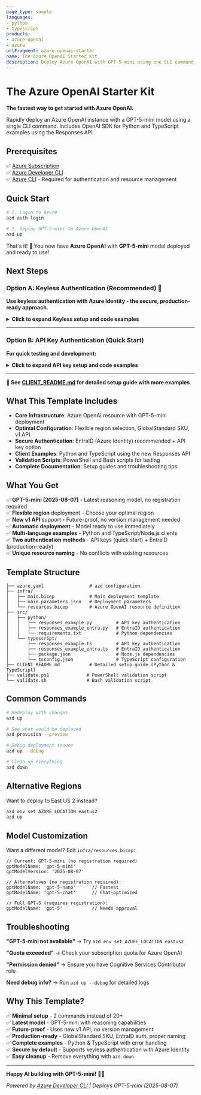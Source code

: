 ```yaml
---
page_type: sample
languages:
- python
- typescript
products:
- azure-openai
- azure
urlFragment: azure-openai-starter
name: The Azure OpenAI Starter Kit
description: Deploy Azure OpenAI with GPT-5-mini using one CLI command. Includes OpenAI SDK for Python and TypeScript examples using the Responses API.
---
```


# The Azure OpenAI Starter Kit

**The fastest way to get started with Azure OpenAI.** 

Rapidly deploy an Azure OpenAI instance with a GPT-5-mini model using a single CLI command. Includes OpenAI SDK for Python and TypeScript examples using the  Responses API. 

## Prerequisites
✅ [Azure Subscription](https://azure.microsoft.com/en-us/pricing/purchase-options/azure-account)  
✅ [Azure Developer CLI](https://learn.microsoft.com/en-us/azure/developer/azure-developer-cli/install-azd)  
✅ [Azure CLI](https://learn.microsoft.com/en-us/cli/azure/install-azure-cli) - Required for authentication and resource management

## Quick Start

```bash
# 1. Login to Azure
azd auth login

# 2. Deploy GPT-5-mini to Azure OpenAI 
azd up
```
That's it! 🚀 You now have **Azure OpenAI** with **GPT-5-mini** model deployed and ready to use!

## Next Steps

### Option A: Keyless Authentication (Recommended) 🔐

**Use keyless authentication with Azure Identity - the secure, production-ready approach.**

<details>
<summary><strong>Click to expand Keyless setup and code examples</strong></summary>

**Setup Steps:**
```bash
# 1. Get your endpoint
azd env get-values | Select-String 'AZURE_OPENAI_ENDPOINT'

# 2. Set environment variable
$env:AZURE_OPENAI_ENDPOINT="YOUR_ENDPOINT_FROM_ABOVE"

# 3. Assign yourself the OpenAI User role
$userId = az ad signed-in-user show --query id -o tsv
$resourceId = "/subscriptions/$(az account show --query id -o tsv)/resourceGroups/rg-YOUR_ENV_NAME/providers/Microsoft.CognitiveServices/accounts/YOUR_OPENAI_NAME"
az role assignment create --role "Cognitive Services OpenAI User" --assignee $userId --scope $resourceId

# 4. Run EntraID examples
cd src/python && python responses_example_entra.py
# or
cd src/typescript && tsx responses_example_entra.ts
```

**Python Code:**
```python
from openai import OpenAI
from azure.identity import DefaultAzureCredential, get_bearer_token_provider

token_provider = get_bearer_token_provider(
    DefaultAzureCredential(),
    "https://cognitiveservices.azure.com/.default"
)

client = OpenAI(
    base_url=f"{os.getenv('AZURE_OPENAI_ENDPOINT')}openai/v1/",
    api_key=token_provider
)

response = client.responses.create(
    model="gpt-5-mini",
    input="Explain quantum computing in simple terms",
    max_output_tokens=1000
)
print(response.output_text)
```

**TypeScript Code:**
```typescript
import OpenAI from "openai";
import { DefaultAzureCredential, getBearerTokenProvider } from "@azure/identity";

const tokenProvider = getBearerTokenProvider(
    new DefaultAzureCredential(),
    "https://cognitiveservices.azure.com/.default"
);

const client = new OpenAI({
    baseURL: `${process.env.AZURE_OPENAI_ENDPOINT}openai/v1/`,
    apiKey: tokenProvider as any
});

const response = await client.responses.create({
    model: "gpt-5-mini",
    input: "Explain quantum computing in simple terms",
    max_output_tokens: 1000
});
console.log(response.output_text);
```

**Why Keyless?**

✅ No API keys to manage or rotate  
✅ Better security with Azure RBAC  
✅ Works with your Azure login  
✅ Production-ready and enterprise-grade

</details>

---

### Option B: API Key Authentication (Quick Start)

**For quick testing and development:**

<details>
<summary><strong>Click to expand API key setup and code examples</strong></summary>

**Setup Steps:**
```bash
# 1. Get your deployment info
azd env get-values

# 2. Get your API key
az cognitiveservices account keys list --name YOUR_RESOURCE_NAME --resource-group rg-YOUR_ENV_NAME

# 3. Set environment variables
$env:AZURE_OPENAI_ENDPOINT="YOUR_ENDPOINT"
$env:AZURE_OPENAI_API_KEY="YOUR_API_KEY"

# 4. Run API key examples
cd src/python && python responses_example.py
# or
cd src/typescript && npm start
```

**Python Code:**
```python
from openai import OpenAI

client = OpenAI(
    api_key=os.getenv("AZURE_OPENAI_API_KEY"), 
    base_url=f"{os.getenv('AZURE_OPENAI_ENDPOINT')}openai/v1/"
)

response = client.responses.create(
    model="gpt-5-mini",
    input="Explain quantum computing in simple terms",
    max_output_tokens=1000
)
print(response.output_text)
```

**TypeScript Code:**
```typescript
import OpenAI from 'openai';

const client = new OpenAI({
    apiKey: process.env.AZURE_OPENAI_API_KEY,
    baseURL: `${process.env.AZURE_OPENAI_ENDPOINT}openai/v1/`
});

const response = await client.responses.create({
    model: "gpt-5-mini",
    input: "Explain quantum computing in simple terms",
    max_output_tokens: 1000
});
console.log(response.output_text);
```

</details>

---

**📖 See [CLIENT_README.md](CLIENT_README.md) for detailed setup guide with more examples**

## What This Template Includes

- **Core Infrastructure**: Azure OpenAI resource with GPT-5-mini deployment
- **Optimal Configuration**: Flexible region selection, GlobalStandard SKU, v1 API
- **Secure Authentication**: EntraID (Azure Identity) recommended + API key option
- **Client Examples**: Python and TypeScript using the new Responses API
- **Validation Scripts**: PowerShell and Bash scripts for testing
- **Complete Documentation**: Setup guides and troubleshooting tips

## What You Get

✅ **GPT-5-mini (2025-08-07)** - Latest reasoning model, no registration required  
✅ **Flexible region** deployment - Choose your optimal region   
✅ **New v1 API** support - Future-proof, no version management needed  
✅ **Automatic deployment** - Model ready to use immediately  
✅ **Multi-language examples** - Python and TypeScript/Node.js clients  
✅ **Two authentication methods** - API keys (quick start) + EntraID (production-ready)  
✅ **Unique resource naming** - No conflicts with existing resources  


## Template Structure

```
├── azure.yaml                 # azd configuration
├── infra/
│   ├── main.bicep             # Main deployment template
│   ├── main.parameters.json   # Deployment parameters
│   └── resources.bicep        # Azure OpenAI resource definition
├── src/
│   ├── python/
│   │   ├── responses_example.py         # API key authentication
│   │   ├── responses_example_entra.py   # EntraID authentication
│   │   └── requirements.txt             # Python dependencies
│   └── typescript/
│       ├── responses_example.ts         # API key authentication
│       ├── responses_example_entra.ts   # EntraID authentication
│       ├── package.json                 # Node.js dependencies
│       └── tsconfig.json                # TypeScript configuration
├── CLIENT_README.md           # Detailed setup guide (Python & TypeScript)
├── validate.ps1              # PowerShell validation script
└── validate.sh               # Bash validation script
```

## Common Commands

```bash
# Redeploy with changes
azd up

# See what would be deployed
azd provision --preview  

# Debug deployment issues
azd up --debug

# Clean up everything  
azd down
```

## Alternative Regions

Want to deploy to East US 2 instead?
```bash
azd env set AZURE_LOCATION eastus2
azd up
```

## Model Customization

Want a different model? Edit `infra/resources.bicep`:

```bicep
// Current: GPT-5-mini (no registration required)
gptModelName: 'gpt-5-mini'
gptModelVersion: '2025-08-07'

// Alternatives (no registration required):
gptModelName: 'gpt-5-nano'      // Fastest
gptModelName: 'gpt-5-chat'      // Chat-optimized

// Full GPT-5 (requires registration):
gptModelName: 'gpt-5'           // Needs approval
```

## Troubleshooting

**"GPT-5-mini not available"** → Try `azd env set AZURE_LOCATION eastus2`

**"Quota exceeded"** → Check your subscription quota for Azure OpenAI

**"Permission denied"** → Ensure you have Cognitive Services Contributor role

**Need debug info?** → Run `azd up --debug` for detailed logs

## Why This Template?

✅ **Minimal setup** - 2 commands instead of 20+  
✅ **Latest model** - GPT-5-mini with reasoning capabilities  
✅ **Future-proof** - Uses new v1 API, no version management  
✅ **Production-ready** - GlobalStandard SKU, EntraID auth, proper naming  
✅ **Complete examples** - Python & TypeScript with error handling  
✅ **Secure by default** - Supports keyless authentication with Azure Identity  
✅ **Easy cleanup** - Remove everything with `azd down`  

---

**Happy AI building with GPT-5-mini!** 🤖✨

*Powered by [Azure Developer CLI](https://aka.ms/azd) | Deploys GPT-5-mini (2025-08-07)*
